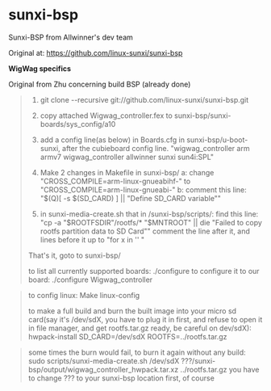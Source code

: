 sunxi-bsp 
===========

Sunxi-BSP from Allwinner's dev team

Original at: https://github.com/linux-sunxi/sunxi-bsp

**WigWag specifics**

Original from Zhu concerning build BSP (already done)


> 1. git clone --recursive git://github.com/linux-sunxi/sunxi-bsp.git
>
> 2. copy attached Wigwag_controller.fex to sunxi-bsp/sunxi-boards/sys_config/a10
>
> 3. add a config line(as below) in Boards.cfg in sunxi-bsp/u-boot-sunxi, after the cubieboard config line.
>  "wigwag_controller			 arm         armv7       wigwag_controller   allwinner      sunxi       sun4i:SPL"
>
> 4. Make 2 changes in Makefile in sunxi-bsp/
> a: change "CROSS_COMPILE=arm-linux-gnueabihf-" to "CROSS_COMPILE=arm-linux-gnueabi-"
> b: comment this line: "$(Q)[ -s $(SD_CARD) ] || "Define SD_CARD variable""
>
> 5. in sunxi-media-create.sh that in /sunxi-bsp/scripts/:
> find this line: "cp -a "$ROOTFSDIR"/rootfs/* "$MNTROOT" || die "Failed to copy rootfs partition data to SD Card""
> comment the line after it, and lines before it up to "for x in '' \"
> 
> That's it, goto to sunxi-bsp/
> 
> to list all currently supported boards: ./configure 
> to configure it to our board: ./configure Wigwag_controller

> to config linux: Make linux-config
> 
> to make a full build and burn the built image into your micro sd card(say it's /dev/sdX, you have to plug it in first, and refuse to open it in file manager, and get rootfs.tar.gz ready, be careful on dev/sdX): 
> hwpack-install SD_CARD=/dev/sdX ROOTFS=../rootfs.tar.gz

> some times the burn would fail, to burn it again without any build: 
> sudo scripts/sunxi-media-create.sh /dev/sdX ???/sunxi-bsp/output/wigwag_controller_hwpack.tar.xz ../rootfs.tar.gz
> you have to change ??? to your sunxi-bsp location first, of course
